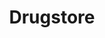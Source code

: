 ---
title: "Drugstore"
url: /ciudad-autonoma-de-buenos-aires/drugstore-avenida-callao/
shop: Drogerie
---
